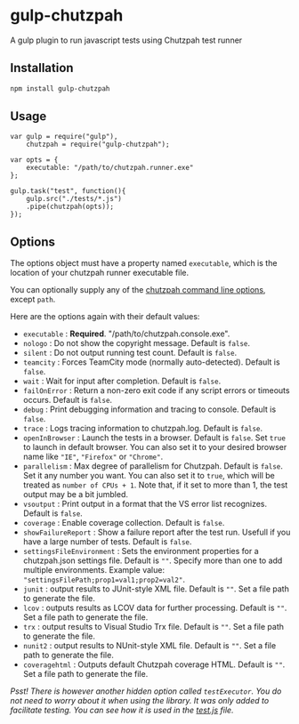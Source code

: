 # gulp-chutzpah
A gulp plugin to run javascript tests using Chutzpah test runner

## Installation

```sh
npm install gulp-chutzpah
```

## Usage

```node
var gulp = require("gulp"),
    chutzpah = require("gulp-chutzpah");

var opts = {
    executable: "/path/to/chutzpah.runner.exe"
};

gulp.task("test", function(){
    gulp.src("./tests/*.js")
    .pipe(chutzpah(opts));
});
```

## Options

The options object must have a property named `executable`, which is the location of 
your chutzpah runner executable file. 

You can optionally supply any of the [chutzpah command line options](https://github.com/mmanela/chutzpah/wiki/command-line-options), except `path`. 

Here are the options again with their default values:

- `executable` : __Required__. "/path/to/chutzpah.console.exe".
- `nologo` : Do not show the copyright message. Default is `false`.
- `silent` : Do not output running test count. Default is `false`.
- `teamcity` : Forces TeamCity mode (normally auto-detected). Default is `false`.
- `wait` : Wait for input after completion. Default is `false`.
- `failOnError` : Return a non-zero exit code if any script errors or timeouts occurs. Default is `false`.
- `debug` : Print debugging information and tracing to console. Default is `false`.
- `trace` : Logs tracing information to chutzpah.log. Default is `false`.
- `openInBrowser` : Launch the tests in a browser. Default is `false`. Set `true` to launch in default browser. 
You can also set it to your desired browser name like `"IE"`, `"Firefox"` or `"Chrome"`.
- `parallelism` : Max degree of parallelism for Chutzpah. Default is `false`. Set it any number you want. 
You can also set it to `true`, which will be treated as `number of CPUs + 1`. Note that, if it set to more than 1, the test output may be a bit jumbled.
- `vsoutput` : Print output in a format that the VS error list recognizes. Default is `false`.
- `coverage` : Enable coverage collection. Default is `false`.
- `showFailureReport` : Show a failure report after the test run. Usefull if you have a large number of tests. Default is `false`.
- `settingsFileEnvironment` : Sets the environment properties for a chutzpah.json settings file. Default is `""`. 
Specify more than one to add multiple environments. Example value: `"settingsFilePath;prop1=val1;prop2=val2"`.
- `junit` : output results to JUnit-style XML file. Default is `""`. Set a file path to generate the file.
- `lcov` : outputs results as LCOV data for further processing. Default is `""`. Set a file path to generate the file.
- `trx` : output results to Visual Studio Trx file. Default is `""`. Set a file path to generate the file. 
- `nunit2` : output results to NUnit-style XML file. Default is `""`. Set a file path to generate the file.
- `coveragehtml` : Outputs default Chutzpah coverage HTML. Default is `""`. Set a file path to generate the file.

_Psst! There is however another hidden option called `testExecutor`. 
You do not need to worry about it when using the library. 
It was only added to facilitate testing. 
You can see how it is used in the [test.js](https://github.com/zpbappi/gulp-chutzpah/blob/master/test.js) file._